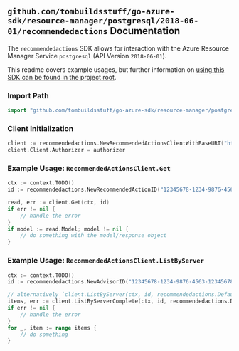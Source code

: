 
## `github.com/tombuildsstuff/go-azure-sdk/resource-manager/postgresql/2018-06-01/recommendedactions` Documentation

The `recommendedactions` SDK allows for interaction with the Azure Resource Manager Service `postgresql` (API Version `2018-06-01`).

This readme covers example usages, but further information on [using this SDK can be found in the project root](https://github.com/tombuildsstuff/go-azure-sdk/tree/main/docs).

### Import Path

```go
import "github.com/tombuildsstuff/go-azure-sdk/resource-manager/postgresql/2018-06-01/recommendedactions"
```


### Client Initialization

```go
client := recommendedactions.NewRecommendedActionsClientWithBaseURI("https://management.azure.com")
client.Client.Authorizer = authorizer
```


### Example Usage: `RecommendedActionsClient.Get`

```go
ctx := context.TODO()
id := recommendedactions.NewRecommendedActionID("12345678-1234-9876-4563-123456789012", "example-resource-group", "serverValue", "advisorValue", "recommendedActionValue")

read, err := client.Get(ctx, id)
if err != nil {
	// handle the error
}
if model := read.Model; model != nil {
	// do something with the model/response object
}
```


### Example Usage: `RecommendedActionsClient.ListByServer`

```go
ctx := context.TODO()
id := recommendedactions.NewAdvisorID("12345678-1234-9876-4563-123456789012", "example-resource-group", "serverValue", "advisorValue")

// alternatively `client.ListByServer(ctx, id, recommendedactions.DefaultListByServerOperationOptions())` can be used to do batched pagination
items, err := client.ListByServerComplete(ctx, id, recommendedactions.DefaultListByServerOperationOptions())
if err != nil {
	// handle the error
}
for _, item := range items {
	// do something
}
```
